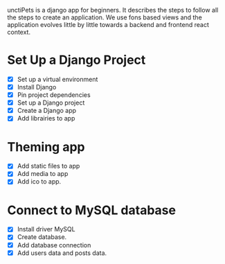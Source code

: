 unctiPets is a django app for beginners. It describes the steps to follow all the steps to create an application.
We use fons based views and the application evolves little by little towards a backend and frontend react context.
# Set Up a Django Project
- [x] Set up a virtual environment
- [x] Install Django
- [x] Pin project dependencies
- [x] Set up a Django project
- [x] Create a Django app
- [x] Add librairies to app
# Theming app
- [x] Add static files to app
- [x] Add media to app
- [x] Add ico to app.

# Connect to MySQL database
- [x] Install driver MySQL
- [x] Create database.
- [x] Add database connection
- [x] Add users data and posts data.
